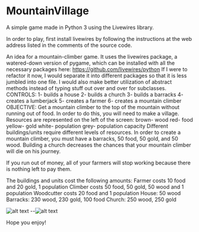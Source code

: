 # MountainVillage
A simple game made in Python 3 using the Livewires library.

In order to play, first install livewires by following the instructions at the web address listed
in the comments of the source code.

An idea for a mountain-climber game.
It uses the livewires package, a watered-down version of pygame, which can be installed with all the necessary packages here: https://github.com/livewires/python
If I were to refactor it now, I would separate it into different packages so that it is less jumbled into one file.
I would also make better utilization of abstract methods instead of typing stuff out over and over for subclasses.
CONTROLS:
1- builds a house
2- builds a church
3- builds a barracks
4- creates a lumberjack
5- creates a farmer
6- creates a mountain climber
OBJECTIVE:
Get a mountain climber to the top of the mountain without running out of food.
In order to do this, you will need to make a village.
Resources are represented on the left of the screen:
brown- wood
red- food
yellow- gold
white- population
grey- population capacity
Different buildings/units require different levels of resources. In order to create
a mountain climber, you must have a barracks, 50 food, 50 gold, and 50 wood.
Building a church decreases the chances that your mountain climber will die on his journey.

If you run out of money, all of your farmers will stop working because there is nothing left to pay them.

The buildings and units cost the following amounts:
    Farmer costs 10 food and 20 gold, 1 population
    Climber costs 50 food, 50 gold, 50 wood and 1 population
    Woodcutter costs 20 food and 1 population
    House: 50 wood
    Barracks: 230 wood, 230 gold, 100 food
    Church: 250 wood, 250 gold
    

![alt text](https://raw.githubusercontent.com/jasoncox576/MountainVillage/edit/master/screenshots/mtn1.png)
--![alt text](https://raw.githubusercontent.com/username/projectname/branch/path/to/img.png)



Hope you enjoy!
